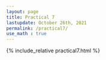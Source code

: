 ```yaml
---
layout: page
title: Practical 7
lastupdate: October 26th, 2021
permalink: /practical7/
use_math : true
---
```


{% include_relative practical7.html %}
